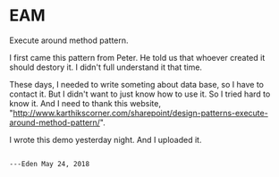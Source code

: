 # EAM
  
  Execute around method pattern.

  I first came this pattern from Peter. He told us that whoever created it should destory it. I didn't full understand it that time.
  
  These days, I needed to write someting about data base, so I have to contact it. But I didn't want to just know how to use it. So I tried hard to know it. And I need to thank this website, "http://www.karthikscorner.com/sharepoint/design-patterns-execute-around-method-pattern/".
  
  I wrote this demo yesterday night. And I uploaded it.


                                                                          ---Eden May 24, 2018
